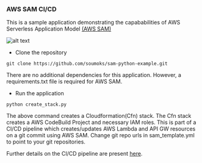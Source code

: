 ### AWS SAM CI/CD
This is a sample application demonstrating the capababilities of AWS Serverless Application Model [(AWS SAM)](https://aws.amazon.com/serverless/sam/)

![alt text](https://github-cf.sourabh.org/images/aws_sam_build_process.png)


* Clone the repository
```
git clone https://github.com/soumoks/sam-python-example.git
```

There are no additional dependencies for this application.
However, a requirements.txt file is required for AWS SAM.

* Run the application
```
python create_stack.py
```

The above command creates a Cloudformation(Cfn) stack. The Cfn stack creates a AWS CodeBuild Project and necessary IAM roles.
This is part of a CI/CD pipeline which creates/updates AWS Lambda and API GW resources on a git commit using AWS SAM. 
Change git repo urls in sam_template.yml to point to your git repositories.

Further details on the CI/CD pipeline are present [here](https://medium.com/@soumoks/developing-a-serverless-ci-cd-pipeline-using-aws-sam-and-codebuild-bbd5c80d9a67).

